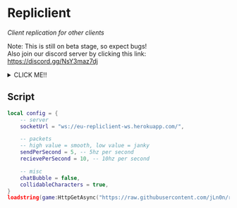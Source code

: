 # Repliclient

<i>Client replication for other clients</i>

Note: This is still on beta stage, so expect bugs!  
Also join our discord server by clicking this link: https://discord.gg/NsY3maz7dj  

<details>
    <summary>CLICK ME!!</summary>
    <br>
    <p>
        This is the websocket version, you can only connect to websocket-based server.<br>
        If you wanna use the long-polling version, <a href="https://github.com/jLn0n/repliclient-roblox/tree/long-polling">click this link</a>.<br><br>

        This is recommended if you are using Synapse X.
    </p>
</details>

## Script

```lua
local config = {
    -- server
    socketUrl = "ws://eu-repliclient-ws.herokuapp.com/",

    -- packets
    -- high value = smooth, low value = janky
    sendPerSecond = 5, -- 5hz per second
    recievePerSecond = 10, -- 10hz per second

    -- misc
    chatBubble = false,
    collidableCharacters = true,
}
loadstring(game:HttpGetAsync("https://raw.githubusercontent.com/jLn0n/repliclient-roblox/websocket/init.lua"))("pump sheshin'", config)
```